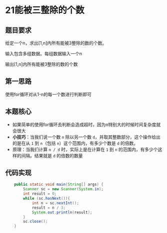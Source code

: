 # 21能被三整除的个数

## 题目要求

给定一个n，求出[1,n]内所有能被3整除的数的个数。

输入包含多组数据。每组数据输入一个n

输出[1,n]内所有能被3整除的数的个数

## 第一思路

使用for循环对从1-n的每一个数进行判断即可

## 本题核心

- 如果简单的使用for循环去判断会造成超时，因为n特别大的时候时间复杂度就会很大
- **小技巧**：当我们说一个数 `n` 除以另一个数 `d`，并取其整数部分，这个操作给出的是在从 `1` 到 `n`（包括 `n`）这个范围内，有多少个数是 `d` 的倍数。
- 原理：当我们计算 `n / d` 时，实际上是在计算在 `1` 到 `n` 的范围内，有多少个这样的间隔。结果就是 `d` 的倍数的数量

## 代码实现

```java
    public static void main(String[] args) {
        Scanner sc = new Scanner(System.in);
        int result = 0;
        while (sc.hasNext()){
            int n = sc.nextInt();
            result = n / 3;
            System.out.println(result);
        }
        sc.close();
    }
```

